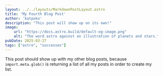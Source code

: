 ```yaml
---
layout: ../../layouts/MarkdownPostLayout.astro
title: 'My Fourth Blog Post'
author: 'katpoko'
description: "This post will show up on its own!"
image:
    url: "https://docs.astro.build/default-og-image.png"
    alt: "The word astro against an illustration of planets and stars."
pubDate: 2025-03-27
tags: ["astro", "successes"]
---
```

This post should show up with my other blog posts, because `import.meta.glob()` is returning a list of all my posts in order to create my list.